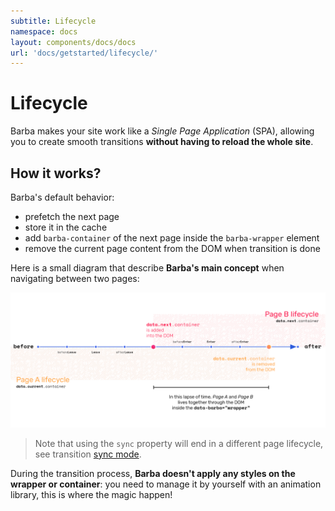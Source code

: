 ```yaml
---
subtitle: Lifecycle
namespace: docs
layout: components/docs/docs
url: 'docs/getstarted/lifecycle/'
---
```


# Lifecycle

Barba makes your site work like a *Single Page Application* (SPA), allowing you to create smooth transitions **without having to reload the whole site**.

## How it works?

Barba's default behavior:
- prefetch the next page
- store it in the cache
- add `barba-container` of the next page inside the `barba-wrapper` element
- remove the current page content from the DOM when transition is done

Here is a small diagram that describe **Barba's main concept** when navigating between two pages:

![Lifecycle diagram](/assets/diagram/lifecycle.png)

> Note that using the `sync` property will end in a different page lifecycle, see transition [sync mode](/docs/advanced/transitions#Sync-mode).

During the transition process, **Barba doesn't apply any styles on the wrapper or container**: you need to manage it by yourself with an animation library, this is where the magic happen!
